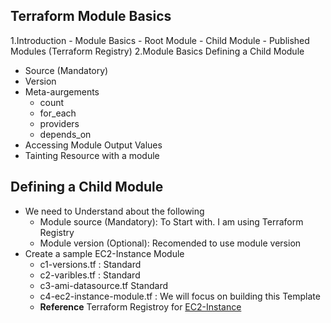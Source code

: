 ## Terraform Module Basics
1.Introduction - Module Basics
    - Root Module
    - Child Module
    - Published Modules (Terraform Registry)
2.Module Basics Defining a Child Module
- Source (Mandatory)
- Version
- Meta-aurgements 
    - count 
    - for_each
    - providers
    - depends_on
- Accessing Module Output Values
- Tainting Resource with a module
## Defining a Child Module 
- We need to Understand about the following
    - Module source (Mandatory): To Start with. I am using Terraform Registry
    - Module version (Optional): Recomended to use module version
- Create a sample EC2-Instance Module
    - c1-versions.tf : Standard
    - c2-varibles.tf : Standard
    - c3-ami-datasource.tf Standard
    - c4-ec2-instance-module.tf : We will focus on building this Template
    - **Reference** Terraform Registroy for [EC2-Instance](https://registry.terraform.io/modules/terraform-aws-modules/ec2-instance/aws/latest)